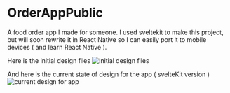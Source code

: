 # OrderAppPublic

A food order app I made for someone. I used sveltekit to make this project, but will soon rewrite it in React Native so I can easily port it to mobile devices ( and learn React Native ).

Here is the initial design files
![initial design files](https://bafybeie5n5iqqgjvh36qlpf7cod4rmq5iwwkermml3iwyp6eqbzemehywi.ipfs.w3s.link/planning2%20(1).png)

And here is the current state of design for the app ( svelteKit version )
![current design for app](https://bafybeietwg63ertyhpii6no4kfgmbhgbb6hrwlgqagp6twc4edy533xkli.ipfs.w3s.link/current2%20(1).png)
